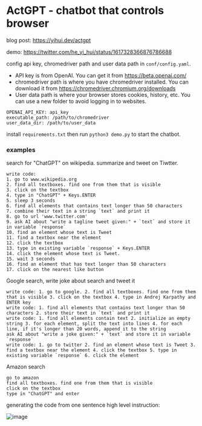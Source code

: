 # ActGPT - chatbot that controls browser

blog post: https://yihui.dev/actgpt

demo: https://twitter.com/he_yi_hui/status/1617328366876786688

config api key, chromedriver path and user data path in `conf/config.yaml`.

- API key is from OpenAI. You can get it from https://beta.openai.com/
- chromedriver path is where you have chromedriver installed. You can download it from https://chromedriver.chromium.org/downloads
- User data path is where your browser stores cookies, history, etc. You can use a new folder to avoid logging in to websites.

```
OPENAI_API_KEY: api_key
executable_path: /path/to/chromedriver
user_data_dir: /path/to/user_data
```

install `requirements.txt` then run `python3 demo.py` to start the chatbot.

### examples

search for "ChatGPT" on wikipedia. summarize and tweet on Tiwtter.

```
write code:
1. go to www.wikipedia.org
2. find all textboxes. find one from them that is visible
3. click on the textbox
4. type in "ChatGPT" + Keys.ENTER
5. sleep 3 seconds
6. find all elements that contains text longer than 50 characters
7. combine their text in a string `text` and print it
8. go to url 'www.twitter.com'
9. ask AI about "write a tagline tweet given:" + `text` and store it in variable `response`
10. find an element whose text is Tweet
11. find a textbox near the element
12. click the textbox
13. type in existing variable `response` + Keys.ENTER
14. click the element whose text is Tweet.
15. wait 3 seconds
16. find an element that has text longer than 50 characters
17. click on the nearest like button
```

Google search, write joke about search and tweet it

```
write code: 1. go to google. 2. find all textboxes. find one from them that is visible 3. click on the textbox 4. type in Andrej Karpathy and ENTER key
write code: 1. find all elements that contains text longer than 50 characters 2. store their text in `text` and print it
write code: 1. find all elements contain text 2. initialize an empty string 3. for each element, split the text into lines 4. for each line, if it's longer than 20 words, append it to the string
ask AI about "write a joke given:" + `text` and store it in variable `response`
write code: 1. go to twitter 2. find an element whose text is Tweet 3. find a textbox near the element 4. click the textbox 5. type in existing variable `response` 6. click the element
```

Amazon search

```
go to amazon
find all textboxes. find one from them that is visible
click on the textbox
type in "ChatGPT" and enter
```

generating the code from one sentence high level instruction:

![image](https://user-images.githubusercontent.com/10027339/227753195-739efe81-a783-4c4a-89ec-dc614a055ff6.png)
